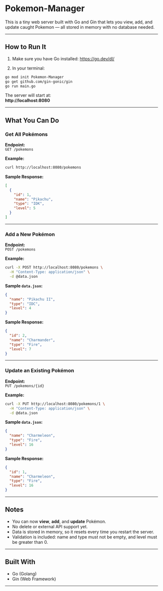 # Pokemon-Manager

This is a tiny web server built with Go and Gin that lets you view, add, and update caught Pokemon — all stored in memory with no database needed.

---

## How to Run It

1. Make sure you have Go installed: https://go.dev/dl/

2. In your terminal:

```bash
go mod init Pokemon-Manager
go get github.com/gin-gonic/gin
go run main.go
```

The server will start at:  
**http://localhost:8080**

---

## What You Can Do

### Get All Pokémons

**Endpoint:**  
`GET /pokemons`

**Example:**

```bash
curl http://localhost:8080/pokemons
```

**Sample Response:**

```json
[
  {
    "id": 1,
    "name": "Pikachu",
    "type": "IDK",
    "level": 5
  }
]
```

---

### Add a New Pokémon

**Endpoint:**  
`POST /pokemons`

**Example:**

```bash
curl -X POST http://localhost:8080/pokemons \
  -H "Content-Type: application/json" \
  -d @data.json
```

**Sample `data.json`:**

```json
{
  "name": "Pikachu II",
  "type": "IDC",
  "level": 4
}
```

**Sample Response:**

```json
{
  "id": 2,
  "name": "Charmander",
  "type": "Fire",
  "level": 7
}
```

---

### Update an Existing Pokémon

**Endpoint:**  
`PUT /pokemons/{id}`

**Example:**

```bash
curl -X PUT http://localhost:8080/pokemons/1 \
  -H "Content-Type: application/json" \
  -d @data.json
```

**Sample `data.json`:**

```json
{
  "name": "Charmeleon",
  "type": "Fire",
  "level": 16
}
```

**Sample Response:**

```json
{
  "id": 1,
  "name": "Charmeleon",
  "type": "Fire",
  "level": 16
}
```

---

## Notes

- You can now **view**, **add**, and **update** Pokémon.
- No delete or external API support yet.
- Data is stored in memory, so it resets every time you restart the server.
- Validation is included: name and type must not be empty, and level must be greater than 0.

---

## Built With

- Go (Golang)
- Gin (Web Framework)

---